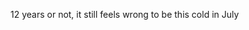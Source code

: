 <!--
id: 800661686
link: http://kevinisom.info/post/800661686/12-years-or-not-it-still-feels-wrong-to-be-this
slug: 12-years-or-not-it-still-feels-wrong-to-be-this
date: Mon Jul 12 2010 16:50:33 GMT+1200 (NZST)
raw: {"blog_name":"kevinisom","id":800661686,"post_url":"http://kevinisom.info/post/800661686/12-years-or-not-it-still-feels-wrong-to-be-this","slug":"12-years-or-not-it-still-feels-wrong-to-be-this","type":"text","date":"2010-07-12 04:50:33 GMT","timestamp":1278910233,"state":"published","format":"html","reblog_key":"KiFEcggV","tags":[],"short_url":"http://tmblr.co/Zw68YylkI2s","highlighted":[],"feed_item":"http://twitter.com/kev_nz/statuses/18311097810","from_feed_id":"650289","note_count":0,"title":null,"body":"<p>12 years or not, it still feels wrong to be this cold in July</p>"}
publish: 2010-07-012
tags: 
title: null
-->


12 years or not, it still feels wrong to be this cold in July


